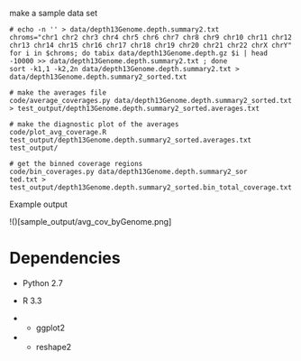 

make a sample data set

```
# echo -n '' > data/depth13Genome.depth.summary2.txt
chroms="chr1 chr2 chr3 chr4 chr5 chr6 chr7 chr8 chr9 chr10 chr11 chr12 chr13 chr14 chr15 chr16 chr17 chr18 chr19 chr20 chr21 chr22 chrX chrY"
for i in $chroms; do tabix data/depth13Genome.depth.gz $i | head -10000 >> data/depth13Genome.depth.summary2.txt ; done
sort -k1,1 -k2,2n data/depth13Genome.depth.summary2.txt > data/depth13Genome.depth.summary2_sorted.txt
```

```
# make the averages file
code/average_coverages.py data/depth13Genome.depth.summary2_sorted.txt > test_output/depth13Genome.depth.summary2_sorted.averages.txt

# make the diagnostic plot of the averages
code/plot_avg_coverage.R test_output/depth13Genome.depth.summary2_sorted.averages.txt test_output/

# get the binned coverage regions
code/bin_coverages.py data/depth13Genome.depth.summary2_sor
ted.txt > test_output/depth13Genome.depth.summary2_sorted.bin_total_coverage.txt

```

Example output

!()[sample_output/avg_cov_byGenome.png]

# Dependencies

- Python 2.7

- R 3.3

- - ggplot2

- - reshape2